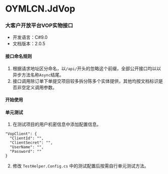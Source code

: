 # OYMLCN.JdVop

### 大客户开放平台VOP实物接口
* 开发语言：C#9.0
* 文档版本：2.0.5

#### 接口命名规则
1. 根据请求地址区分命名，以`/api/`开头的忽略这个前缀，全部公开接口均以以异步方法名称`Async`结尾。
2. 接口调用除订单下单提交项目较多拆分陈多个实体提供，其他均按文档标识是否非空定义调用参数。

#### 开始使用

#### 单元测试
1. 在测试项目的用户机密信息中添加配置信息。
```
"VopClient": {
  "ClientId": "",
  "ClientSecret": "",
  "UserName": "",
  "Password": ""
}
```
2. 修改 `TestHelper.Config.cs` 中的测试配置后按需自行单元测试方法。